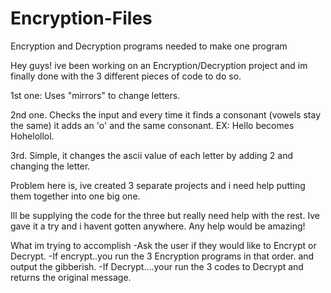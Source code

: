 # Encryption-Files
Encryption and Decryption programs needed to make one program


Hey guys! ive been working on an Encryption/Decryption project and im finally done with the 3 different pieces of code to do so. 

1st one: Uses "mirrors" to change letters.

2nd one. Checks the input and every time it finds a consonant (vowels stay the same) it adds an 'o' and the same consonant. EX: Hello becomes Hohelollol.

3rd. Simple, it changes the ascii value of each letter by adding 2 and changing the letter.

Problem here is, ive created 3 separate projects and i need help putting them together into one big one. 

Ill be supplying the code for the three but really need help with the rest. Ive gave it a try and i havent gotten anywhere. Any help would be amazing! 

What im trying to accomplish
-Ask the user if they would like to Encrypt or Decrypt.
-If encrypt..you run the 3 Encryption programs in that order. and output the gibberish.
-If Decrypt....your run the 3 codes to Decrypt and returns the original message. 
